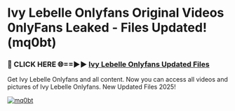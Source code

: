 # Ivy Lebelle Onlyfans Original Videos 0nlyFans Leaked - Files Updated! (mq0bt)

<h3>🔴 CLICK HERE 🌐==►► <a href="https://tinyurl.com/2jnfzry5" rel="nofollow">Ivy Lebelle Onlyfans Updated Files</a></h3>

Get Ivy Lebelle Onlyfans and all content. Now you can access all videos and pictures of Ivy Lebelle Onlyfans. New Updated Files 2025!

[![mq0bt](https://i.imgur.com/GyGTBgg.gif)](https://tinyurl.com/2jnfzry5)
